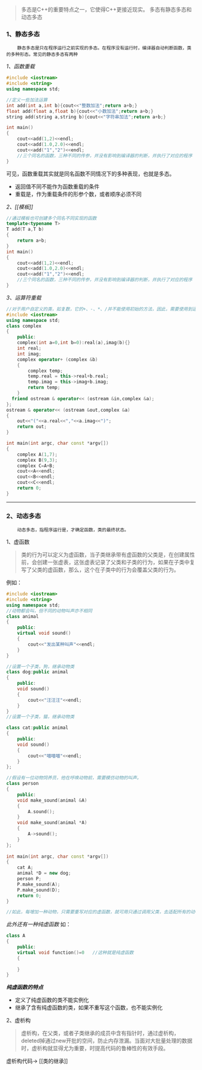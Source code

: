 >多态是C++的重要特点之一，它使得C++更接近现实。
>多态有静态多态和动态多态

### 1、静态多态
		静态多态是只在程序运行之前实现的多态。在程序没有运行时，编译器自动判断函数，类的多种形态。常见的静态多态有两种
_1、函数重载_
```cpp
#include <iostream>
#include <string>
using namespace std;

//定义一些加法运算
int add(int a,int b){cout<<"整数加法";return a+b;}
float add(float a,float b){cout<<"小数加法";return a+b;}
string add(string a,string b){cout<<"字符串加法";return a+b;}

int main()
{
	cout<<add(1,2)<<endl;
	cout<<add(1.0,2.0)<<endl;
	cout<<add("1","2")<<endl;
	//三个同名的函数，三种不同的传参，并没有影响到编译器的判断，并执行了对应的程序
}
```
可见，函数重载其实就是同名函数不同情况下的多种表现，也就是多态。
- 返回值不同不能作为函数重载的条件
- 重载是，作为重载条件的形参个数，或者顺序必须不同

_2、[[模板]]_
```cpp
//通过模板也可创建多个同名不同实现的函数
template<typename T>
T add(T a,T b)
{
	return a+b;
}
int main()
{
	cout<<add(1,2)<<endl;
	cout<<add(1.0,2.0)<<endl;
	cout<<add("1","2")<<endl;
	//三个同名的函数，三种不同的传参，并没有影响到编译器的判断，并执行了对应的程序
}
```
_3、运算符重载_
```cpp
//对于用户自定义的类，如复数，它的+、-、*、/并不能使用初始的方法，因此，需要使用到运算符重载
#include <iostream>
using namespace std;
class complex
{
    public:
    complex(int a=0,int b=0):real(a),imag(b){}
    int real;
    int imag;
    complex operator+ (complex &b)
    {
        complex temp;
        temp.real = this->real+b.real;
        temp.imag = this->imag+b.imag;
        return temp;
    }
  friend ostream & operator<< (ostream &in,complex &a);
};
ostream & operator<< (ostream &out,complex &a)
{
    out<<"("<<a.real<<","<<a.imag<<")";
    return out;
}

int main(int argc, char const *argv[])
{
    complex A(1,7);
    complex B(9,3);
    complex C=A+B;
    cout<<A<<endl;
	cout<<B<<endl;
    cout<<C<<endl;
    return 0;
}
```

---
### 2、动态多态
		动态多态，指程序运行是，才确定函数，类的最终状态。
1、虚函数
>类的行为可以定义为虚函数，当子类继承带有虚函数的父类是，在创建属性前，会创建一张虚表，这张虚表记录了父类和子类的行为，如果在子类中复写了父类的虚函数，那么，这个在子类中的行为会覆盖父类的行为。

例如：
```cpp
#include <iostream>
#include <string>
using namespace std;
//动物都会叫，但不同的动物叫声亦不相同
class animal
{
	public:
	virtual void sound()
	{
		cout<<"发出某种叫声"<<endl;
	} 
}

//设置一个子类，狗，继承动物类
class dog:public animal
{
	public:
	void sound()
	{
		cout<<"汪汪汪"<<endl;
	}
}
//设置一个子类，猫，继承动物类

class cat:public animal
{
    public:
    void sound()
    {
        cout<<"喵喵喵"<<endl;
    }
};

//假设有一位动物饲养员，他在呼唤动物前，需要模仿动物的叫声。
class person
{
    public:
    void make_sound(animal &A)
    {
        A.sound();
    }
    void make_sound(animal *A)
    {
        A->sound();
    }
};
  
int main(int argc, char const *argv[])
{
	cat A;
    animal *D = new dog;
    person P;
    P.make_sound(A);
    P.make_sound(D);
	return 0;
}

//如此，每增加一种动物，只需要重写对应的虚函数，就可用只通过调用父类，去适配所有的动物。
```

_此外还有一种纯虚函数_
如：
```cpp
class A
{
	public:
	virtual void function()=0   //这种就是纯虚函数
	{
		
	}
}
```

_**纯虚函数的特点**_
- 定义了纯虚函数的类不能实例化
- 继承了含有纯虚函数的类，如果不重写这个函数，也不能实例化

2、虚析构
>虚析构，在父类，或者子类继承的成员中含有指针时，通过虚析构，deleted掉通过new开批的空间，防止内存泄漏。当面对大批量处理的数据时，虚析构就显得尤为重要，时提高代码的鲁棒性的有效手段。

虚析构代码-> [[类的继承]]

